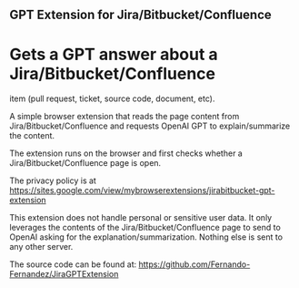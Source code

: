 ## GPT Extension for Jira/Bitbucket/Confluence

# Gets a GPT answer about a Jira/Bitbucket/Confluence
 item (pull request, ticket, source code, document, etc).

A simple browser extension that reads the page content from Jira/Bitbucket/Confluence and requests OpenAI GPT to explain/summarize the content.

The extension runs on the browser and first checks whether a Jira/Bitbucket/Confluence page is open.

The privacy policy is at https://sites.google.com/view/mybrowserextensions/jirabitbucket-gpt-extension

This extension does not handle personal or sensitive user data. It only leverages the contents of the Jira/Bitbucket/Confluence page to send to OpenAI asking for the explanation/summarization. Nothing else is sent to any other server.

The source code can be found at:  https://github.com/Fernando-Fernandez/JiraGPTExtension 
